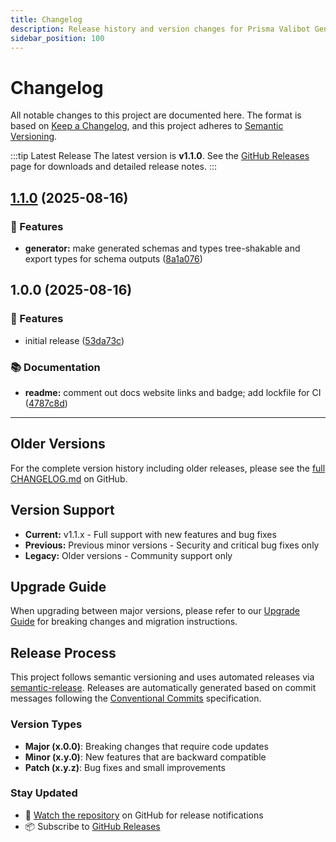 ```yaml
---
title: Changelog
description: Release history and version changes for Prisma Valibot Generator
sidebar_position: 100
---
```


# Changelog

All notable changes to this project are documented here. The format is based on [Keep a Changelog](https://keepachangelog.com/en/1.0.0/), and this project adheres to [Semantic Versioning](https://semver.org/spec/v2.0.0.html).

:::tip Latest Release
The latest version is **v1.1.0**. See the [GitHub Releases](https://github.com/omar-dulaimi/prisma-valibot-generator/releases) page for downloads and detailed release notes.
:::

## [1.1.0](https://github.com/omar-dulaimi/prisma-valibot-generator/compare/v1.0.0...v1.1.0) (2025-08-16)

### 🚀 Features

* **generator:** make generated schemas and types tree-shakable and export types for schema outputs ([8a1a076](https://github.com/omar-dulaimi/prisma-valibot-generator/commit/8a1a0761aef502732d69694ee8450abe2dd7e3a7))

## 1.0.0 (2025-08-16)

### 🚀 Features

* initial release ([53da73c](https://github.com/omar-dulaimi/prisma-valibot-generator/commit/53da73c8fb53c042528b33fb7b3a61714fd82e8a))

### 📚 Documentation

* **readme:** comment out docs website links and badge; add lockfile for CI ([4787c8d](https://github.com/omar-dulaimi/prisma-valibot-generator/commit/4787c8dc679c788789d989ad36eabb6e8ec02e94))


---

## Older Versions

For the complete version history including older releases, please see the [full CHANGELOG.md](https://github.com/omar-dulaimi/prisma-valibot-generator/blob/master/CHANGELOG.md) on GitHub.

## Version Support

- **Current:** v1.1.x - Full support with new features and bug fixes
- **Previous:** Previous minor versions - Security and critical bug fixes only
- **Legacy:** Older versions - Community support only

## Upgrade Guide

When upgrading between major versions, please refer to our [Upgrade Guide](./upgrade-guide.md) for breaking changes and migration instructions.

## Release Process

This project follows semantic versioning and uses automated releases via [semantic-release](https://github.com/semantic-release/semantic-release). Releases are automatically generated based on commit messages following the [Conventional Commits](https://conventionalcommits.org/) specification.

### Version Types

- **Major (x.0.0)**: Breaking changes that require code updates
- **Minor (x.y.0)**: New features that are backward compatible  
- **Patch (x.y.z)**: Bug fixes and small improvements

### Stay Updated

- 🔔 [Watch the repository](https://github.com/omar-dulaimi/prisma-valibot-generator) on GitHub for release notifications
- 📦 Subscribe to [GitHub Releases](https://github.com/omar-dulaimi/prisma-valibot-generator/releases)